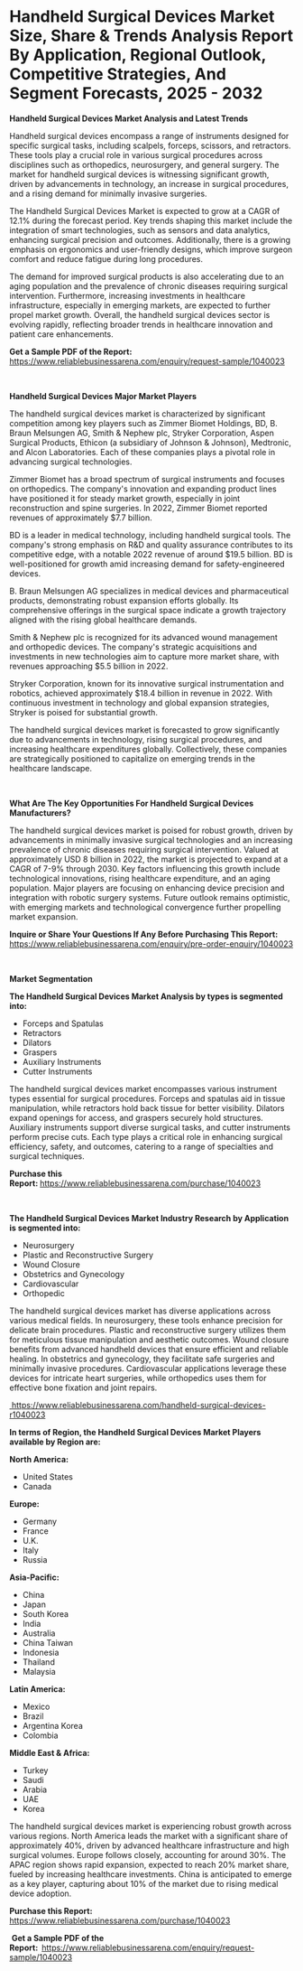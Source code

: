 <p><h1>Handheld Surgical Devices Market Size, Share & Trends Analysis Report By Application, Regional Outlook, Competitive Strategies, And Segment Forecasts, 2025 - 2032</h1></p><p><strong>Handheld Surgical Devices Market Analysis and Latest Trends</strong></p>
<p><p>Handheld surgical devices encompass a range of instruments designed for specific surgical tasks, including scalpels, forceps, scissors, and retractors. These tools play a crucial role in various surgical procedures across disciplines such as orthopedics, neurosurgery, and general surgery. The market for handheld surgical devices is witnessing significant growth, driven by advancements in technology, an increase in surgical procedures, and a rising demand for minimally invasive surgeries.</p><p>The Handheld Surgical Devices Market is expected to grow at a CAGR of 12.1% during the forecast period. Key trends shaping this market include the integration of smart technologies, such as sensors and data analytics, enhancing surgical precision and outcomes. Additionally, there is a growing emphasis on ergonomics and user-friendly designs, which improve surgeon comfort and reduce fatigue during long procedures.</p><p>The demand for improved surgical products is also accelerating due to an aging population and the prevalence of chronic diseases requiring surgical intervention. Furthermore, increasing investments in healthcare infrastructure, especially in emerging markets, are expected to further propel market growth. Overall, the handheld surgical devices sector is evolving rapidly, reflecting broader trends in healthcare innovation and patient care enhancements.</p></p>
<p><strong>Get a Sample PDF of the Report:&nbsp;</strong> <a href="https://www.reliablebusinessarena.com/enquiry/request-sample/1040023?utm_campaign=1892&utm_medium=2&utm_source=Github&utm_content=ia&utm_term=13042025&utm_id=handheld-surgical-devices">https://www.reliablebusinessarena.com/enquiry/request-sample/1040023</a></p>
<p>&nbsp;</p>
<p><strong>Handheld Surgical Devices Major Market Players</strong></p>
<p><p>The handheld surgical devices market is characterized by significant competition among key players such as Zimmer Biomet Holdings, BD, B. Braun Melsungen AG, Smith & Nephew plc, Stryker Corporation, Aspen Surgical Products, Ethicon (a subsidiary of Johnson & Johnson), Medtronic, and Alcon Laboratories. Each of these companies plays a pivotal role in advancing surgical technologies.</p><p>Zimmer Biomet has a broad spectrum of surgical instruments and focuses on orthopedics. The company's innovation and expanding product lines have positioned it for steady market growth, especially in joint reconstruction and spine surgeries. In 2022, Zimmer Biomet reported revenues of approximately $7.7 billion.</p><p>BD is a leader in medical technology, including handheld surgical tools. The company's strong emphasis on R&D and quality assurance contributes to its competitive edge, with a notable 2022 revenue of around $19.5 billion. BD is well-positioned for growth amid increasing demand for safety-engineered devices.</p><p>B. Braun Melsungen AG specializes in medical devices and pharmaceutical products, demonstrating robust expansion efforts globally. Its comprehensive offerings in the surgical space indicate a growth trajectory aligned with the rising global healthcare demands.</p><p>Smith & Nephew plc is recognized for its advanced wound management and orthopedic devices. The company's strategic acquisitions and investments in new technologies aim to capture more market share, with revenues approaching $5.5 billion in 2022.</p><p>Stryker Corporation, known for its innovative surgical instrumentation and robotics, achieved approximately $18.4 billion in revenue in 2022. With continuous investment in technology and global expansion strategies, Stryker is poised for substantial growth.</p><p>The handheld surgical devices market is forecasted to grow significantly due to advancements in technology, rising surgical procedures, and increasing healthcare expenditures globally. Collectively, these companies are strategically positioned to capitalize on emerging trends in the healthcare landscape.</p></p>
<p>&nbsp;</p>
<p><strong>What Are The Key Opportunities For Handheld Surgical Devices Manufacturers?</strong></p>
<p><p>The handheld surgical devices market is poised for robust growth, driven by advancements in minimally invasive surgical technologies and an increasing prevalence of chronic diseases requiring surgical intervention. Valued at approximately USD 8 billion in 2022, the market is projected to expand at a CAGR of 7-9% through 2030. Key factors influencing this growth include technological innovations, rising healthcare expenditure, and an aging population. Major players are focusing on enhancing device precision and integration with robotic surgery systems. Future outlook remains optimistic, with emerging markets and technological convergence further propelling market expansion.</p></p>
<p><strong>Inquire or Share Your Questions If Any Before Purchasing This Report:</strong> <a href="https://www.reliablebusinessarena.com/enquiry/pre-order-enquiry/1040023?utm_campaign=1892&utm_medium=2&utm_source=Github&utm_content=ia&utm_term=13042025&utm_id=handheld-surgical-devices">https://www.reliablebusinessarena.com/enquiry/pre-order-enquiry/1040023</a></p>
<p>&nbsp;</p>
<p><strong>Market Segmentation</strong></p>
<p><strong>The Handheld Surgical Devices Market Analysis by types is segmented into:</strong></p>
<p><ul><li>Forceps and Spatulas</li><li>Retractors</li><li>Dilators</li><li>Graspers</li><li>Auxiliary Instruments</li><li>Cutter Instruments</li></ul></p>
<p><p>The handheld surgical devices market encompasses various instrument types essential for surgical procedures. Forceps and spatulas aid in tissue manipulation, while retractors hold back tissue for better visibility. Dilators expand openings for access, and graspers securely hold structures. Auxiliary instruments support diverse surgical tasks, and cutter instruments perform precise cuts. Each type plays a critical role in enhancing surgical efficiency, safety, and outcomes, catering to a range of specialties and surgical techniques.</p></p>
<p><strong>Purchase this Report:&nbsp;</strong><a href="https://www.reliablebusinessarena.com/purchase/1040023?utm_campaign=1892&utm_medium=2&utm_source=Github&utm_content=ia&utm_term=13042025&utm_id=handheld-surgical-devices">https://www.reliablebusinessarena.com/purchase/1040023</a></p>
<p>&nbsp;</p>
<p><strong>The Handheld Surgical Devices Market Industry Research by Application is segmented into:</strong></p>
<p><ul><li>Neurosurgery</li><li>Plastic and Reconstructive Surgery</li><li>Wound Closure</li><li>Obstetrics and Gynecology</li><li>Cardiovascular</li><li>Orthopedic</li></ul></p>
<p><p>The handheld surgical devices market has diverse applications across various medical fields. In neurosurgery, these tools enhance precision for delicate brain procedures. Plastic and reconstructive surgery utilizes them for meticulous tissue manipulation and aesthetic outcomes. Wound closure benefits from advanced handheld devices that ensure efficient and reliable healing. In obstetrics and gynecology, they facilitate safe surgeries and minimally invasive procedures. Cardiovascular applications leverage these devices for intricate heart surgeries, while orthopedics uses them for effective bone fixation and joint repairs.</p></p>
<p><a href="https://www.reliablebusinessarena.com/handheld-surgical-devices-r1040023?utm_campaign=1892&utm_medium=2&utm_source=Github&utm_content=ia&utm_term=13042025&utm_id=handheld-surgical-devices">&nbsp;https://www.reliablebusinessarena.com/handheld-surgical-devices-r1040023</a></p>
<p><strong>In terms of Region, the Handheld Surgical Devices Market Players available by Region are:</strong></p>
<p>
    <p> <strong> North America: </strong>
        <ul>
            <li>United States</li>
            <li>Canada</li>
        </ul>
        </p> 
    <p> <strong> Europe: </strong>
        <ul>
            <li>Germany</li>
            <li>France</li>
            <li>U.K.</li>
            <li>Italy</li>
            <li>Russia</li>
        </ul>
        </p> 
    <p> <strong> Asia-Pacific: </strong>
        <ul>
            <li>China</li>
            <li>Japan</li>
            <li>South Korea</li>
            <li>India</li>
            <li>Australia</li>
            <li>China Taiwan</li>
            <li>Indonesia</li>
            <li>Thailand</li>
            <li>Malaysia</li>
        </ul>
        </p> 
    <p> <strong> Latin America: </strong>
        <ul>
            <li>Mexico</li>
            <li>Brazil</li>
            <li>Argentina Korea</li>
            <li>Colombia</li>
        </ul>
        </p> 
    <p> <strong> Middle East & Africa: </strong>
        <ul>
            <li>Turkey</li>
            <li>Saudi</li>
            <li>Arabia</li>
            <li>UAE</li>
            <li>Korea</li>
        </ul>
    </p>
    </p>
<p><p>The handheld surgical devices market is experiencing robust growth across various regions. North America leads the market with a significant share of approximately 40%, driven by advanced healthcare infrastructure and high surgical volumes. Europe follows closely, accounting for around 30%. The APAC region shows rapid expansion, expected to reach 20% market share, fueled by increasing healthcare investments. China is anticipated to emerge as a key player, capturing about 10% of the market due to rising medical device adoption.</p></p>
<p><strong>Purchase this Report: </strong><a href="https://www.reliablebusinessarena.com/purchase/1040023?utm_campaign=1892&utm_medium=2&utm_source=Github&utm_content=ia&utm_term=13042025&utm_id=handheld-surgical-devices">https://www.reliablebusinessarena.com/purchase/1040023</a></p>
<p>&nbsp;<strong>Get a Sample PDF of the Report:&nbsp;&nbsp;</strong><a href="https://www.reliablebusinessarena.com/enquiry/request-sample/1040023?utm_campaign=1892&utm_medium=2&utm_source=Github&utm_content=ia&utm_term=13042025&utm_id=handheld-surgical-devices">https://www.reliablebusinessarena.com/enquiry/request-sample/1040023</a></p>
<p><strong></strong></p>
<p><p></p><p></p><p></p></p>